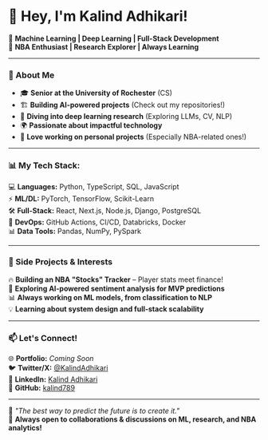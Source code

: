 # 👋 Hey, I'm Kalind Adhikari!

🚀 **Machine Learning | Deep Learning | Full-Stack Development**  
🏀 **NBA Enthusiast | Research Explorer | Always Learning**  

---

### 🧠 About Me
- 🎓 **Senior at the University of Rochester** (CS)
- 🏗️ **Building AI-powered projects** (Check out my repositories!)
- 🔬 **Diving into deep learning research** (Exploring LLMs, CV, NLP)
- 🌍 **Passionate about impactful technology**
- 🌟 **Love working on personal projects** (Especially NBA-related ones!)

---

### 📊 My Tech Stack:
💻 **Languages:** Python, TypeScript, SQL, JavaScript  
⚡ **ML/DL:** PyTorch, TensorFlow, Scikit-Learn  
🛠 **Full-Stack:** React, Next.js, Node.js, Django, PostgreSQL  
📡 **DevOps:** GitHub Actions, CI/CD, Databricks, Docker  
📊 **Data Tools:** Pandas, NumPy, PySpark  

---

### 🏀 Side Projects & Interests
🔥 **Building an NBA "Stocks" Tracker** – Player stats meet finance!  
🤖 **Exploring AI-powered sentiment analysis for MVP predictions**  
📊 **Always working on ML models, from classification to NLP**  
💡 **Learning about system design and full-stack scalability**

---

### 📫 Let's Connect!
🌐 **Portfolio:** *Coming Soon*  
🐦 **Twitter/X:** [@KalindAdhikari](https://twitter.com/)  
💼 **LinkedIn:** [Kalind Adhikari](https://www.linkedin.com/in/kalindadhikari/)  
📂 **GitHub:** [kalind789](https://github.com/kalind789)  

---

🚀 _"The best way to predict the future is to create it."_  
👀 **Always open to collaborations & discussions on ML, research, and NBA analytics!**

